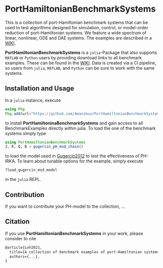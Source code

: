 # PortHamiltonianBenchmarkSystems

This is a collection of port-Hamiltonian benchmark systems that can be used to test algorithms designed for simulation, control, or model-order reduction of port-Hamiltonian systems. We feature a wide spectrum of linear, nonlinear, ODE and DAE systems. The examples are described in a [WIKI](https://github.com/Amanibus/PortHamiltonianBenchmarkSystems/wiki).

**PortHamiltonianBenchmarkSystems** is a ``julia``-Package that also supports ``MATLAB`` or ``Python`` users by providing download links to all benchmark examples. These can be found in the [WIKI](https://github.com/Amanibus/PortHamiltonianBenchmarkSystems/wiki). Data is created via a CI pipeline, so users from ``julia``, ``MATLAB``, and ``Python`` can be sure to work with the same systems.

## Installation and Usage

In a ``julia`` instance, execute
```julia
using Pkg
Pkg.add(url="https://github.com/Amanibus/PortHamiltonianBenchmarkSystems/")
```
to install **PortHamiltoninaBenchmarkSystems** and gain access to all BenchmarkExamples directly within julia. To load the one of the benchmark systems simply type
```julia
using PortHamiltonianBenchmarkSystems
J, R, Q, B = gugercin_pH_msd_chain()
```
to load the model used in [Gugercin2012](https://github.com/Amanibus/PortHamiltonianBenchmarkSystems/blob/7c7e588f9bd67ba4a5c67ac37768c9c43021e6e6/bibliography.tex#L9-L17) to test the effectiveness of PH-IRKA. To learn about tunable options for the example, simply execute
```julia
?load_gugercin_msd_model
```
in the ``julia`` REPL.

## Contribution

If you want to contribute your PH-model to the collection, ...

## Citation
If you use **PortHamiltonianBenchmarkSystems** in your work, please consider to cite
```tex
@article{Loh2021,
  title={A collection of benchmark examples of port-Hamiltonian systems},
  authors={...},
}
```
